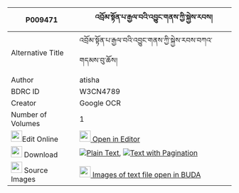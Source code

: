 |P009471|འབྲོམ་སྟོན་པ་རྒྱལ་བའི་འབྱུང་གནས་ཀྱི་སྐྱེས་རབས། 
| --- | --- 
|Alternative Title |འབྲོམ་སྟོན་པ་རྒྱལ་བའི་འབྱུང་གནས་ཀྱི་སྐྱེས་རབས་བཀའ་གདམས་བུ་ཆོས།
|Author| atisha
|BDRC ID | W3CN4789
|Creator | Google OCR
|Number of Volumes| 1
|<img width="25" src="https://img.icons8.com/color/25/000000/edit-property.png">Edit Online| [<img width="25" src="https://avatars.githubusercontent.com/u/45091458?s=200&v=4"> Open in Editor](http://editor.openpecha.org/P009471)
|<img width="25" src="https://img.icons8.com/fluent/48/000000/download-2.png"/>  Download | [![](https://img.icons8.com/color/20/000000/txt.png)Plain Text](https://github.com/Openpecha/P009471/releases/download/v1/drom_tonpa_gyalwa_i_jungne_kyi_plain_P009471.zip), [![](https://img.icons8.com/color/20/000000/txt.png)Text with Pagination](https://github.com/Openpecha/P009471/releases/download/v1/drom_tonpa_gyalwa_i_jungne_kyi_pages_P009471.zip)
|<img width="25" src="https://img.icons8.com/plasticine/100/000000/pictures-folder.png"/>  Source Images | [<img width="25" src="https://library.bdrc.io/icons/BUDA-small.svg"> Images of text file open in BUDA](https://library.bdrc.io/show/bdr:W3CN4789)